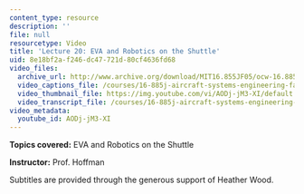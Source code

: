 ```yaml
---
content_type: resource
description: ''
file: null
resourcetype: Video
title: 'Lecture 20: EVA and Robotics on the Shuttle'
uid: 8e18bf2a-f246-dc47-721d-80cf4636fd68
video_files:
  archive_url: http://www.archive.org/download/MIT16.855JF05/ocw-16.885-22nov2005-220k.mp4
  video_captions_file: /courses/16-885j-aircraft-systems-engineering-fall-2005/b1305a2e8df25f599c2639b0a99b6e3b_AODj-jM3-XI.vtt
  video_thumbnail_file: https://img.youtube.com/vi/AODj-jM3-XI/default.jpg
  video_transcript_file: /courses/16-885j-aircraft-systems-engineering-fall-2005/aac004e1264470a1fa983eb1bfd98e2c_AODj-jM3-XI.pdf
video_metadata:
  youtube_id: AODj-jM3-XI
---
```


**Topics covered:** EVA and Robotics on the Shuttle

**Instructor:** Prof. Hoffman

Subtitles are provided through the generous support of Heather Wood.